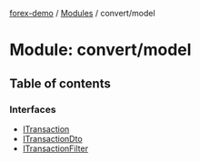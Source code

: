 [forex-demo](../README.md) / [Modules](../modules.md) / convert/model

# Module: convert/model

## Table of contents

### Interfaces

- [ITransaction](../interfaces/convert_model.ITransaction.md)
- [ITransactionDto](../interfaces/convert_model.ITransactionDto.md)
- [ITransactionFilter](../interfaces/convert_model.ITransactionFilter.md)
